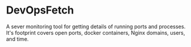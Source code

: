 # DevOpsFetch

A sever monitoring tool for getting details of running ports and processes. It's footprint covers open ports, docker containers, Nginx domains, users, and time.
